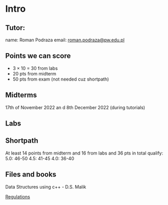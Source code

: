 # Intro

## Tutor:
name: Roman Podraza
email: roman.podraza@pw.edu.pl

## Points we can score
- $3\times10$ = 30 from labs
- 20 pts from midterm
- 50 pts from exam (not needed cuz shortpath)

## Midterms
17th of November 2022 an d 8th December 2022 (during tutorials)

## Labs

## Shortpath
At least 14 points from midterm and 16 from labs and 36 pts in total qualify:
5.0: 46-50
4.5: 41-45
4.0: 36-40


## Files and books
Data Structures using c++ - D.S. Malik

[Regulations](EADS_Regulations.pdf)
